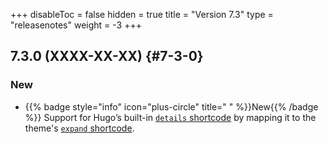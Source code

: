 +++
disableToc = false
hidden = true
title = "Version 7.3"
type = "releasenotes"
weight = -3
+++

## 7.3.0 (XXXX-XX-XX) {#7-3-0}

### New

- {{% badge style="info" icon="plus-circle" title=" " %}}New{{% /badge %}} Support for Hugo’s built-in [`details` shortcode](https://gohugo.io/content-management/shortcodes/#details) by mapping it to the theme's [`expand` shortcode](shortcodes/expand).
